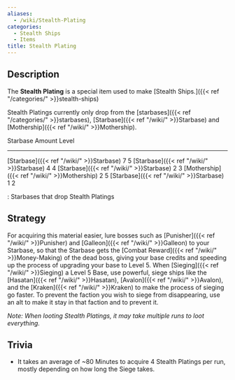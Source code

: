 ```yaml
---
aliases:
  - /wiki/Stealth-Plating
categories:
  - Stealth Ships
  - Items
title: Stealth Plating
---
```


## Description

The **Stealth Plating** is a special item used to make [Stealth Ships.]({{< ref "/categories/" >}}stealth-ships)

Stealth Platings currently only drop from the [starbases]({{< ref "/categories/" >}}starbases), [Starbase]({{< ref "/wiki/" >}}Starbase) and [Mothership]({{< ref "/wiki/" >}}Mothership).

Starbase Amount Level

---

[Starbase]({{< ref "/wiki/" >}}Starbase) 7 5 [Starbase]({{< ref "/wiki/" >}}Starbase) 4 4 [Starbase]({{< ref "/wiki/" >}}Starbase) 2 3 [Mothership]({{< ref "/wiki/" >}}Mothership) 2 5 [Starbase]({{< ref "/wiki/" >}}Starbase) 1 2

: Starbases that drop Stealth Platings

## Strategy

For acquiring this material easier, lure bosses such as [Punisher]({{< ref "/wiki/" >}}Punisher) and [Galleon]({{< ref "/wiki/" >}}Galleon) to your Starbase, so that the Starbase gets the [Combat Reward]({{< ref "/wiki/" >}}Money-Making) of the dead boss, giving your base credits and speeding up the process of upgrading your base to Level 5. When [Sieging]({{< ref "/wiki/" >}}Sieging) a Level 5 Base, use powerful, siege ships like the [Hasatan]({{< ref "/wiki/" >}}Hasatan), [Avalon]({{< ref "/wiki/" >}}Avalon), and the [Kraken]({{< ref "/wiki/" >}}Kraken) to make the process of sieging go faster. To prevent the faction you wish to siege from disappearing, use an alt to make it stay in that faction and to prevent it.

_Note: When looting Stealth Platings, it may take multiple runs to loot everything._

## Trivia

- It takes an average of ~80 Minutes to acquire 4 Stealth Platings per run, mostly depending on how long the Siege takes.
